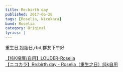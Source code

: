 ```yaml
---
title: Re:birth day
published: 2017-06-28
tags: [Roselia, Nicokara]
band: Roselia
category: Original
lyrics: |
---
```

重生日,投胎日,rbd,群友下午好

<summary>
    <a href="https://www.bilibili.com/video/BV1ePDvYREFX/">
        【纯K投屏/自用】LOUDER-Roselia
    </a>
</summary>
<summary>
    <a href="https://www.bilibili.com/video/BV1NBoxYAEUp/">
        【ニコカラ】Re:birth day - Roselia（重生之日）纯k自用
    </a>
</summary>
